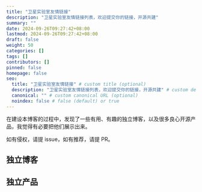 ```yaml
---
title: "卫星实验室友情链接"
description: "卫星实验室友情链接列表，欢迎提交你的链接，开源共建"
summary: ""
date: 2024-09-26T09:27:42+08:00
lastmod: 2024-09-26T09:27:42+08:00
draft: false
weight: 50
categories: []
tags: []
contributors: []
pinned: false
homepage: false
seo:
  title: "卫星实验室友情链接" # custom title (optional)
  description: "卫星实验室友情链接列表，欢迎提交你的链接，开源共建" # custom description (recommended)
  canonical: "" # custom canonical URL (optional)
  noindex: false # false (default) or true
---
```


在建设本博客的过程中，发现了一些有用、有趣的独立博客，以及很多良心开源产品，我觉得有必要把他们展示出来。

如有侵权，请提 issue，如有推荐，请提 PR。

## 独立博客

## 独立产品
